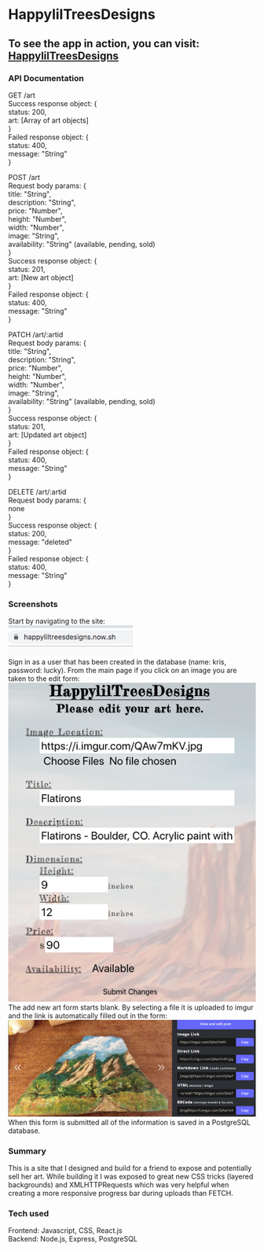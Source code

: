 # HappylilTreesDesigns

## To see the app in action, you can visit: [HappylilTreesDesigns](https://happyliltreesdesigns.now.sh)

### API Documentation

GET /art  
Success response object: {  
 status: 200,  
 art: [Array of art objects]  
}  
Failed response object: {  
 status: 400,  
 message: "String"  
}

POST /art  
Request body params: {  
 title: "String",  
 description: "String",  
 price: "Number",  
 height: "Number",  
 width: "Number",  
 image: "String",  
 availability: "String" (available, pending, sold)  
}  
Success response object: {  
 status: 201,  
 art: [New art object]  
}  
Failed response object: {  
 status: 400,  
 message: "String"  
}

PATCH /art/:artid  
Request body params: {  
 title: "String",  
 description: "String",  
 price: "Number",  
 height: "Number",  
 width: "Number",  
 image: "String",  
 availability: "String" (available, pending, sold)  
}  
Success response object: {  
 status: 201,  
 art: [Updated art object]  
}  
Failed response object: {  
 status: 400,  
 message: "String"  
}

DELETE /art/:artid  
Request body params: {  
 none  
}  
Success response object: {  
 status: 200,  
 message: "deleted"  
}  
Failed response object: {  
 status: 400,  
 message: "String"  
}

### Screenshots

Start by navigating to the site:  
<img src="images/address.png">  
Sign in as a user that has been created in the database (name: kris, password: lucky). From the main page if you click on an image you are taken to the edit form:  
<img src="images/edit-form.png">  
The add new art form starts blank. By selecting a file it is uploaded to imgur and the link is automatically filled out in the form:  
<img src="images/imgur-file.png">  
When this form is submitted all of the information is saved in a PostgreSQL database.

### Summary

This is a site that I designed and build for a friend to expose and potentially sell her art. While building it I was exposed to great new CSS tricks (layered backgrounds) and XMLHTTPRequests which was very helpful when creating a more responsive progress bar during uploads than FETCH.

### Tech used

Frontend: Javascript, CSS, React.js  
Backend: Node.js, Express, PostgreSQL
